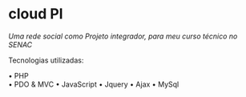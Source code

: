 # cloud PI

*Uma rede social como Projeto integrador, para meu curso técnico no SENAC*

Tecnologias utilizadas:

• PHP <br />
• PDO & MVC
• JavaScript
• Jquery
• Ajax
• MySql

